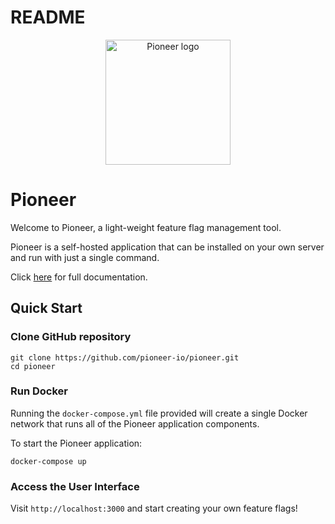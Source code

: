 # README

<p align="center">
    <img src="https://user-images.githubusercontent.com/56378698/127357452-1b57af9c-be5a-42ff-aecb-bd2e2c006716.png" alt="Pioneer logo" width="200" height="200">
</p>

# Pioneer

Welcome to Pioneer, a light-weight feature flag management tool.

Pioneer is a self-hosted application that can be installed on your own server and run with just a single command.

Click [here](https://pioneer-io.github.io/documentation/) for full documentation.

## Quick Start
### Clone GitHub repository
```
git clone https://github.com/pioneer-io/pioneer.git
cd pioneer
```

### Run Docker
Running the `docker-compose.yml` file provided will create a single Docker network that runs all of the Pioneer application components. 

To start the Pioneer application:
```
docker-compose up
```

### Access the User Interface
Visit `http://localhost:3000` and start creating your own feature flags!
